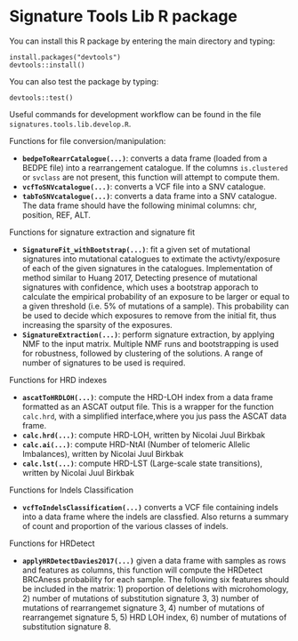 # Signature Tools Lib R package

You can install this R package by entering the main directory and typing:

```
install.packages("devtools")
devtools::install()
```

You can also test the package by typing:

```
devtools::test()
```

Useful commands for development workflow can be found in the file ```signatures.tools.lib.develop.R```.


Functions for file conversion/manipulation:

- **```bedpeToRearrCatalogue(...)```**: converts a data frame (loaded from a BEDPE file) into a rearrangement catalogue. If the columns ```is.clustered``` or ```svclass``` are not present, this function will attempt to compute them.
- **```vcfToSNVcatalogue(...)```**: converts a VCF file into a SNV catalogue.
- **```tabToSNVcatalogue(...)```**: converts a data frame into a SNV catalogue. The data frame should have the following minimal columns: chr, position, REF, ALT.

Functions for signature extraction and signature fit

- **```SignatureFit_withBootstrap(...)```**: fit a given set of mutational signatures into mutational catalogues to extimate the activty/exposure of each of the given signatures in the catalogues. Implementation of method similar to Huang 2017, Detecting presence of mutational signatures with confidence, which uses a bootstrap apporach to calculate the empirical probability of an exposure to be larger or equal to a given threshold (i.e. 5% of mutations of a sample). This probability can be used to decide which exposures to remove from the initial fit, thus increasing the sparsity of the exposures.
- **```SignatureExtraction(...)```**: perform signature extraction, by applying NMF to the input matrix. Multiple NMF runs and bootstrapping is used for robustness, followed by clustering of the solutions. A range of number of signatures to be used is required.

Functions for HRD indexes

- **```ascatToHRDLOH(...)```**: compute the HRD-LOH index from a data frame formatted as an ASCAT output file. This is a wrapper for the function ```calc.hrd```, with a simplified interface,where you jus pass the ASCAT data frame.
- **```calc.hrd(...)```**: compute HRD-LOH, written by Nicolai Juul Birkbak
- **```calc.ai(...)```**: compute HRD-NtAI (Number of telomeric Allelic Imbalances), written by Nicolai Juul Birkbak
- **```calc.lst(...)```**: compute HRD-LST (Large-scale state transitions), written by Nicolai Juul Birkbak

Functions for Indels Classification

- **```vcfToIndelsClassification(...)```** converts a VCF file containing indels into a data frame where the indels are classfied. Also returns a summary of count and proportion of the various classes of indels.

Functions for HRDetect

- **```applyHRDetectDavies2017(...)```** given a data frame with samples as rows and features as columns, this function will compute the HRDetect BRCAness probability for each sample. The following six features should be included in the matrix: 1) proportion of deletions with microhomology, 2) number of mutations of substitution signature 3, 3) number of mutations of rearrangemet signature 3, 4) number of mutations of rearrangemet signature 5, 5) HRD LOH index, 6) number of mutations of substitution signature 8.

